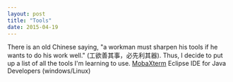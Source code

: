 ```yaml
---
layout: post
title: "Tools"
date: 2015-04-19
---
```

There is an old Chinese saying, "a workman must sharpen his tools if he wants to do his work well." (工欲善其事，必先利其器). Thus, I decide to put up a list of all the tools I'm learning to use.
<a href="http://mobaxterm.mobatek.net/">MobaXterm</a>
Eclipse IDE for Java Developers (windows/Linux)

